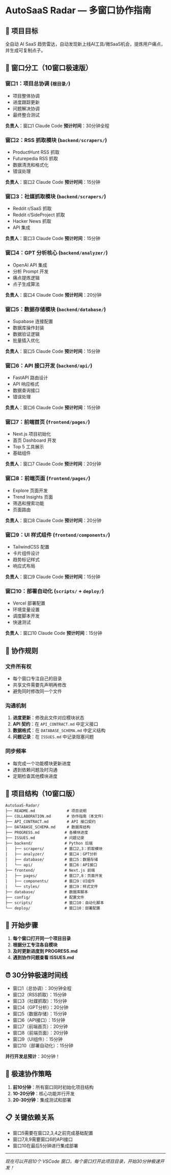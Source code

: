 # AutoSaaS Radar — 多窗口协作指南

## 🎯 项目目标
全自动 AI SaaS 趋势雷达，自动发现新上线AI工具/微SaaS机会，提炼用户痛点，并生成可复制点子。

## 👥 窗口分工（10窗口极速版）

### 窗口1：项目总协调 (`根目录/`)
- 项目整体协调
- 进度跟踪更新
- 问题解决协调
- 最终整合测试

**负责人**：窗口1 Claude Code
**预计时间**：30分钟全程

### 窗口2：RSS 抓取模块 (`backend/scrapers/`)
- ProductHunt RSS 抓取
- Futurepedia RSS 抓取
- 数据清洗和格式化
- 错误处理

**负责人**：窗口2 Claude Code
**预计时间**：15分钟

### 窗口3：社媒抓取模块 (`backend/scrapers/`)
- Reddit r/SaaS 抓取
- Reddit r/SideProject 抓取
- Hacker News 抓取
- API 集成

**负责人**：窗口3 Claude Code
**预计时间**：15分钟

### 窗口4：GPT 分析核心 (`backend/analyzer/`)
- OpenAI API 集成
- 分析 Prompt 开发
- 痛点提炼逻辑
- 点子生成算法

**负责人**：窗口4 Claude Code
**预计时间**：20分钟

### 窗口5：数据存储模块 (`backend/database/`)
- Supabase 连接配置
- 数据库操作封装
- 数据验证逻辑
- 批量插入优化

**负责人**：窗口5 Claude Code
**预计时间**：15分钟

### 窗口6：API 接口开发 (`backend/api/`)
- FastAPI 路由设计
- API 响应格式
- 数据查询接口
- 错误处理

**负责人**：窗口6 Claude Code
**预计时间**：15分钟

### 窗口7：前端首页 (`frontend/pages/`)
- Next.js 项目初始化
- 首页 Dashboard 开发
- Top 5 工具展示
- 基础组件

**负责人**：窗口7 Claude Code
**预计时间**：20分钟

### 窗口8：前端页面 (`frontend/pages/`)
- Explore 页面开发
- Trend Insights 页面
- 筛选和搜索功能
- 页面路由

**负责人**：窗口8 Claude Code
**预计时间**：20分钟

### 窗口9：UI 样式组件 (`frontend/components/`)
- TailwindCSS 配置
- 卡片组件设计
- 趋势标记样式
- 响应式布局

**负责人**：窗口9 Claude Code
**预计时间**：15分钟

### 窗口10：部署自动化 (`scripts/` + `deploy/`)
- Vercel 部署配置
- 环境变量设置
- 调度脚本开发
- 快速测试

**负责人**：窗口10 Claude Code
**预计时间**：15分钟

## 🔄 协作规则

### 文件所有权
- 每个窗口专注自己的目录
- 共享文件需要先声明再修改
- 避免同时修改同一个文件

### 沟通机制
1. **进度更新**：修改此文件对应模块状态
2. **API 契约**：在 `API_CONTRACT.md` 中定义接口
3. **数据格式**：在 `DATABASE_SCHEMA.md` 中定义结构
4. **问题记录**：在 `ISSUES.md` 中记录阻塞问题

### 同步频率
- 每完成一个功能模块更新进度
- 遇到依赖问题及时沟通
- 定期检查其他模块进度

## 📁 项目结构（10窗口版）
```
AutoSaaS-Radar/
├── README.md              # 项目说明
├── COLLABORATION.md       # 协作指南（本文件）
├── API_CONTRACT.md        # API 接口契约
├── DATABASE_SCHEMA.md     # 数据库结构
├── PROGRESS.md           # 各模块进度
├── ISSUES.md             # 问题记录
├── backend/              # Python 后端
│   ├── scrapers/         # 窗口2,3：抓取模块
│   ├── analyzer/         # 窗口4：GPT分析
│   ├── database/         # 窗口5：数据存储
│   └── api/              # 窗口6：API接口
├── frontend/             # Next.js 前端
│   ├── pages/            # 窗口7,8：页面开发
│   ├── components/       # 窗口9：UI组件
│   └── styles/           # 窗口9：样式文件
├── database/             # 数据库脚本
├── config/               # 配置文件
├── scripts/              # 窗口10：自动化脚本
└── deploy/               # 窗口10：部署配置
```

## 🚀 开始步骤

1. **每个窗口打开同一个项目目录**
2. **根据分工专注各自模块**
3. **及时更新进度到 PROGRESS.md**
4. **遇到协作问题查看 ISSUES.md**

## ⏰ 30分钟极速时间线
- 窗口1（总协调）：30分钟全程
- 窗口2（RSS抓取）：15分钟
- 窗口3（社媒抓取）：15分钟
- 窗口4（GPT分析）：20分钟
- 窗口5（数据存储）：15分钟
- 窗口6（API接口）：15分钟
- 窗口7（前端首页）：20分钟
- 窗口8（前端页面）：20分钟
- 窗口9（UI组件）：15分钟
- 窗口10（部署自动化）：15分钟

**并行开发总预计**：30分钟！

## 🚀 极速协作策略
1. **前10分钟**：所有窗口同时初始化项目结构
2. **10-20分钟**：核心功能并行开发
3. **20-30分钟**：集成测试和部署

## 📋 关键依赖关系
- 窗口5需要在窗口2,3,4之前完成基础配置
- 窗口7,8,9需要窗口6的API接口
- 窗口10在最后5分钟进行集成部署

---

*现在可以开启10个 VSCode 窗口，每个窗口打开此项目目录，开始30分钟极速开发！*
